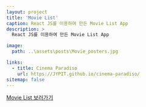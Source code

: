 ```yaml
---
layout: project
title: 'Movie List'
caption: React JS를 이용하여 만든 Movie List App
description: >
  React JS를 이용하여 만든 Movie List App

image: 
  path: ..\assets\posts\Movie_posters.jpg

links:
  - title: Cinema Paradiso
    url: https://JYPIT.github.io/cinema-paradiso/
sitemap: false
---
```


<a href="https://JYPIT.github.io/cinema-paradiso/" target="_blank">Movie List 보러가기
